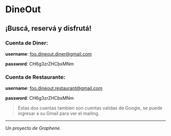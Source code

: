 # DineOut
## ¡Buscá, reservá y disfrutá!

### Cuenta de Diner:

**username**: foo.dineout.diner@gmail.com

**password**: CH6g3zrZHCbxMNm

### Cuenta de Restaurante:

**username**: foo.dineout.restaurant@gmail.com

**password**: CH6g3zrZHCbxMNm

> Estas dos cuentas tambien son cuentas validas de Google, se puede ingresar a su Gmail para ver el mailing. 

---

_Un proyecto de Graphene._